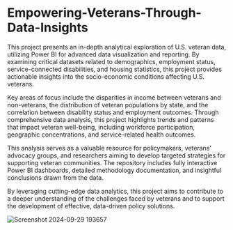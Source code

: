 # Empowering-Veterans-Through-Data-Insights

This project presents an in-depth analytical exploration of U.S. veteran data, utilizing Power BI for advanced data visualization and reporting. By examining critical datasets related to demographics, employment status, service-connected disabilities, and housing statistics, this project provides actionable insights into the socio-economic conditions affecting U.S. veterans.

Key areas of focus include the disparities in income between veterans and non-veterans, the distribution of veteran populations by state, and the correlation between disability status and employment outcomes. Through comprehensive data analysis, this project highlights trends and patterns that impact veteran well-being, including workforce participation, geographic concentrations, and service-related health outcomes.

This analysis serves as a valuable resource for policymakers, veterans’ advocacy groups, and researchers aiming to develop targeted strategies for supporting veteran communities. The repository includes fully interactive Power BI dashboards, detailed methodology documentation, and insightful conclusions drawn from the data.

By leveraging cutting-edge data analytics, this project aims to contribute to a deeper understanding of the challenges faced by veterans and to support the development of effective, data-driven policy solutions.


![Screenshot 2024-09-29 193657](https://github.com/user-attachments/assets/e60718f5-3eab-40d4-822d-8dcc1bb6dc5d)

